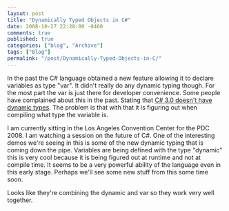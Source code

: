 ```yaml
---
layout: post
title: "Dynamically Typed Objects in C#"
date: 2008-10-27 22:28:00 -0400
comments: true
published: true
categories: ["blog", "Archive"]
tags: ["Blog"]
permalink: "/post/Dynamically-Typed-Objects-in-C/"
---
```

<!-- more -->



<p>In the past the C# language obtained a new feature allowing it to declare variables as type "var". It didn't really do any dynamic typing though. For the most part the var is just there for developer convenience. Some people have complained about this in the past. Stating that <a href="http://dotnet.org.za/ernst/archive/2005/10/07/45161.aspx" target="_blank">C# 3.0 doesn't have dynamic types</a>. The problem is that with that it is figuring out when compiling what type the variable is.</p>
<p>I am currently sitting in the Los Angeles Convention Center for the PDC 2008. I am watching a session on the future of C#. One of the interesting demos we're seeing in this is some of the new dynamic typing that is coming down the pipe. Variables are being defined with the type "dynamic" this is very cool because it is being figured out at runtime and not at compile time. It seems to be a very powerful ability of the language even in this early stage. Perhaps we'll see some new stuff from this some time soon.</p>
<p>Looks like they're combining the dynamic and var so they work very well together.</p>
